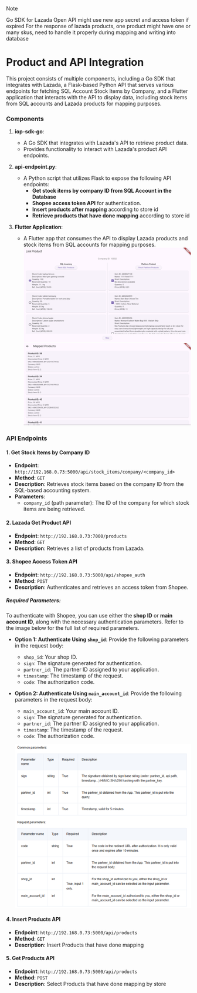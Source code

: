 > [!NOTE]  
> Go SDK for Lazada Open API might use new app secret and access token if expired
> For the response of lazada products, one product might have one or many skus, need to handle it properly during mapping and writing into database

# Product and API Integration

This project consists of multiple components, including a Go SDK that integrates with Lazada, a Flask-based Python API that serves various endpoints for fetching SQL Account Stock Items by Company, and a Flutter application that interacts with the API to display data, including stock items from SQL accounts and Lazada products for mapping purposes.

### Components

1. **iop-sdk-go**:

   - A Go SDK that integrates with Lazada's API to retrieve product data.
   - Provides functionality to interact with Lazada's product API endpoints.

2. **api-endpoint.py**:

   - A Python script that utilizes Flask to expose the following API endpoints:
     - **Get stock items by company ID from SQL Account in the Database**
     - **Shopee access token API** for authentication.
     - **Insert products after mapping** according to store id
     - **Retrieve products that have done mapping** according to store id

3. **Flutter Application**:
   - A Flutter app that consumes the API to display Lazada products and stock items from SQL accounts for mapping purposes.
     ![Product Mapping Interface](/img/mapping-with-data.png)
     ![Mapped Products Interface](/img/mapped-product.png)

### API Endpoints

#### 1. **Get Stock Items by Company ID**

- **Endpoint**: `http://192.168.0.73:5000/api/stock_items/company/<company_id>`
- **Method**: `GET`
- **Description**: Retrieves stock items based on the company ID from the SQL-based accounting system.
- **Parameters**:
  - `company_id` (path parameter): The ID of the company for which stock items are being retrieved.

#### 2. **Lazada Get Product API**

- **Endpoint**: `http://192.168.0.73:7000/products`
- **Method**: `GET`
- **Description**: Retrieves a list of products from Lazada.

#### 3. **Shopee Access Token API**

- **Endpoint**: `http://192.168.0.73:5000/api/shopee_auth`
- **Method**: `POST`
- **Description**: Authenticates and retrieves an access token from Shopee.

##### Required Parameters:

To authenticate with Shopee, you can use either the **shop ID** or **main account ID**, along with the necessary authentication parameters. Refer to the image below for the full list of required parameters.

- **Option 1: Authenticate Using `shop_id`**:
  Provide the following parameters in the request body:

  - `shop_id`: Your shop ID.
  - `sign`: The signature generated for authentication.
  - `partner_id`: The partner ID assigned to your application.
  - `timestamp`: The timestamp of the request.
  - `code`: The authorization code.

- **Option 2: Authenticate Using `main_account_id`**:
  Provide the following parameters in the request body:

  - `main_account_id`: Your main account ID.
  - `sign`: The signature generated for authentication.
  - `partner_id`: The partner ID assigned to your application.
  - `timestamp`: The timestamp of the request.
  - `code`: The authorization code.

  ![Shopee Auth Params](/img/shopee-auth-params.png)

#### 4. **Insert Products API**

- **Endpoint**: `http://192.168.0.73:5000/api/products`
- **Method**: `GET`
- **Description**: Insert Products that have done mapping

#### 5. **Get Products API**

- **Endpoint**: `http://192.168.0.73:5000/api/products`
- **Method**: `POST`
- **Description**: Select Products that have done mapping by store
